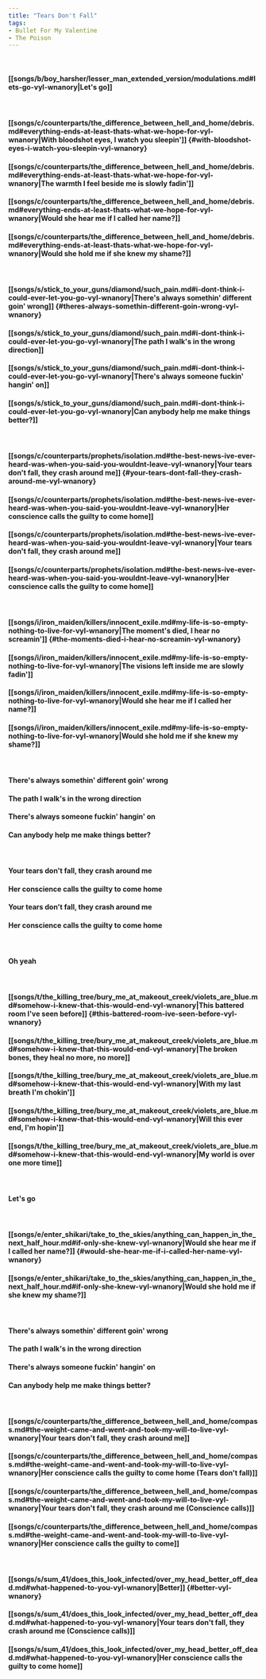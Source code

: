 ```yaml
---
title: "Tears Don't Fall"
tags:
- Bullet For My Valentine
- The Poison
---
```

&nbsp;
#### [[songs/b/boy_harsher/lesser_man_extended_version/modulations.md#lets-go-vyl-wnanory|Let's go]]
&nbsp;
#### [[songs/c/counterparts/the_difference_between_hell_and_home/debris.md#everything-ends-at-least-thats-what-we-hope-for-vyl-wnanory|With bloodshot eyes, I watch you sleepin']] {#with-bloodshot-eyes-i-watch-you-sleepin-vyl-wnanory}
#### [[songs/c/counterparts/the_difference_between_hell_and_home/debris.md#everything-ends-at-least-thats-what-we-hope-for-vyl-wnanory|The warmth I feel beside me is slowly fadin']]
#### [[songs/c/counterparts/the_difference_between_hell_and_home/debris.md#everything-ends-at-least-thats-what-we-hope-for-vyl-wnanory|Would she hear me if I called her name?]]
#### [[songs/c/counterparts/the_difference_between_hell_and_home/debris.md#everything-ends-at-least-thats-what-we-hope-for-vyl-wnanory|Would she hold me if she knew my shame?]]
&nbsp;
#### [[songs/s/stick_to_your_guns/diamond/such_pain.md#i-dont-think-i-could-ever-let-you-go-vyl-wnanory|There's always somethin' different goin' wrong]] {#theres-always-somethin-different-goin-wrong-vyl-wnanory}
#### [[songs/s/stick_to_your_guns/diamond/such_pain.md#i-dont-think-i-could-ever-let-you-go-vyl-wnanory|The path I walk's in the wrong direction]]
#### [[songs/s/stick_to_your_guns/diamond/such_pain.md#i-dont-think-i-could-ever-let-you-go-vyl-wnanory|There's always someone fuckin' hangin' on]]
#### [[songs/s/stick_to_your_guns/diamond/such_pain.md#i-dont-think-i-could-ever-let-you-go-vyl-wnanory|Can anybody help me make things better?]]
&nbsp;
#### [[songs/c/counterparts/prophets/isolation.md#the-best-news-ive-ever-heard-was-when-you-said-you-wouldnt-leave-vyl-wnanory|Your tears don't fall, they crash around me]] {#your-tears-dont-fall-they-crash-around-me-vyl-wnanory}
#### [[songs/c/counterparts/prophets/isolation.md#the-best-news-ive-ever-heard-was-when-you-said-you-wouldnt-leave-vyl-wnanory|Her conscience calls the guilty to come home]]
#### [[songs/c/counterparts/prophets/isolation.md#the-best-news-ive-ever-heard-was-when-you-said-you-wouldnt-leave-vyl-wnanory|Your tears don't fall, they crash around me]]
#### [[songs/c/counterparts/prophets/isolation.md#the-best-news-ive-ever-heard-was-when-you-said-you-wouldnt-leave-vyl-wnanory|Her conscience calls the guilty to come home]]
&nbsp;
#### [[songs/i/iron_maiden/killers/innocent_exile.md#my-life-is-so-empty-nothing-to-live-for-vyl-wnanory|The moment's died, I hear no screamin']] {#the-moments-died-i-hear-no-screamin-vyl-wnanory}
#### [[songs/i/iron_maiden/killers/innocent_exile.md#my-life-is-so-empty-nothing-to-live-for-vyl-wnanory|The visions left inside me are slowly fadin']]
#### [[songs/i/iron_maiden/killers/innocent_exile.md#my-life-is-so-empty-nothing-to-live-for-vyl-wnanory|Would she hear me if I called her name?]]
#### [[songs/i/iron_maiden/killers/innocent_exile.md#my-life-is-so-empty-nothing-to-live-for-vyl-wnanory|Would she hold me if she knew my shame?]]
&nbsp;
#### There's always somethin' different goin' wrong
#### The path I walk's in the wrong direction
#### There's always someone fuckin' hangin' on
#### Can anybody help me make things better?
&nbsp;
#### Your tears don't fall, they crash around me
#### Her conscience calls the guilty to come home
#### Your tears don't fall, they crash around me
#### Her conscience calls the guilty to come home
&nbsp;
#### Oh yeah
&nbsp;
#### [[songs/t/the_killing_tree/bury_me_at_makeout_creek/violets_are_blue.md#somehow-i-knew-that-this-would-end-vyl-wnanory|This battered room I've seen before]] {#this-battered-room-ive-seen-before-vyl-wnanory}
#### [[songs/t/the_killing_tree/bury_me_at_makeout_creek/violets_are_blue.md#somehow-i-knew-that-this-would-end-vyl-wnanory|The broken bones, they heal no more, no more]]
#### [[songs/t/the_killing_tree/bury_me_at_makeout_creek/violets_are_blue.md#somehow-i-knew-that-this-would-end-vyl-wnanory|With my last breath I'm chokin']]
#### [[songs/t/the_killing_tree/bury_me_at_makeout_creek/violets_are_blue.md#somehow-i-knew-that-this-would-end-vyl-wnanory|Will this ever end, I'm hopin']]
#### [[songs/t/the_killing_tree/bury_me_at_makeout_creek/violets_are_blue.md#somehow-i-knew-that-this-would-end-vyl-wnanory|My world is over one more time]]
&nbsp;
#### Let's go
&nbsp;
#### [[songs/e/enter_shikari/take_to_the_skies/anything_can_happen_in_the_next_half_hour.md#if-only-she-knew-vyl-wnanory|Would she hear me if I called her name?]] {#would-she-hear-me-if-i-called-her-name-vyl-wnanory}
#### [[songs/e/enter_shikari/take_to_the_skies/anything_can_happen_in_the_next_half_hour.md#if-only-she-knew-vyl-wnanory|Would she hold me if she knew my shame?]]
&nbsp;
#### There's always somethin' different goin' wrong
#### The path I walk's in the wrong direction
#### There's always someone fuckin' hangin' on
#### Can anybody help me make things better?
&nbsp;
#### [[songs/c/counterparts/the_difference_between_hell_and_home/compass.md#the-weight-came-and-went-and-took-my-will-to-live-vyl-wnanory|Your tears don't fall, they crash around me]]
#### [[songs/c/counterparts/the_difference_between_hell_and_home/compass.md#the-weight-came-and-went-and-took-my-will-to-live-vyl-wnanory|Her conscience calls the guilty to come home (Tears don't fall)]]
#### [[songs/c/counterparts/the_difference_between_hell_and_home/compass.md#the-weight-came-and-went-and-took-my-will-to-live-vyl-wnanory|Your tears don't fall, they crash around me (Conscience calls)]]
#### [[songs/c/counterparts/the_difference_between_hell_and_home/compass.md#the-weight-came-and-went-and-took-my-will-to-live-vyl-wnanory|Her conscience calls the guilty to come]]
&nbsp;
#### [[songs/s/sum_41/does_this_look_infected/over_my_head_better_off_dead.md#what-happened-to-you-vyl-wnanory|Better]] {#better-vyl-wnanory}
#### [[songs/s/sum_41/does_this_look_infected/over_my_head_better_off_dead.md#what-happened-to-you-vyl-wnanory|Your tears don't fall, they crash around me (Conscience calls)]]
#### [[songs/s/sum_41/does_this_look_infected/over_my_head_better_off_dead.md#what-happened-to-you-vyl-wnanory|Her conscience calls the guilty to come home]]
